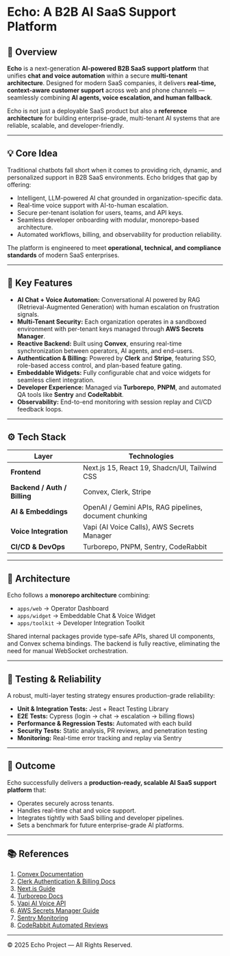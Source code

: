 # Echo: A B2B AI SaaS Support Platform

## 🚀 Overview
**Echo** is a next-generation **AI-powered B2B SaaS support platform** that unifies **chat and voice automation** within a secure **multi-tenant architecture**. Designed for modern SaaS companies, it delivers **real-time, context-aware customer support** across web and phone channels — seamlessly combining **AI agents, voice escalation, and human fallback**.

Echo is not just a deployable SaaS product but also a **reference architecture** for building enterprise-grade, multi-tenant AI systems that are reliable, scalable, and developer-friendly.

---

## 💡 Core Idea
Traditional chatbots fall short when it comes to providing rich, dynamic, and personalized support in B2B SaaS environments. Echo bridges that gap by offering:
- Intelligent, LLM-powered AI chat grounded in organization-specific data.
- Real-time voice support with AI-to-human escalation.
- Secure per-tenant isolation for users, teams, and API keys.
- Seamless developer onboarding with modular, monorepo-based architecture.
- Automated workflows, billing, and observability for production reliability.

The platform is engineered to meet **operational, technical, and compliance standards** of modern SaaS enterprises.

---

## 🧩 Key Features
- **AI Chat + Voice Automation:** Conversational AI powered by RAG (Retrieval-Augmented Generation) with human escalation on frustration signals.
- **Multi-Tenant Security:** Each organization operates in a sandboxed environment with per-tenant keys managed through **AWS Secrets Manager**.
- **Reactive Backend:** Built using **Convex**, ensuring real-time synchronization between operators, AI agents, and end-users.
- **Authentication & Billing:** Powered by **Clerk** and **Stripe**, featuring SSO, role-based access control, and plan-based feature gating.
- **Embeddable Widgets:** Fully configurable chat and voice widgets for seamless client integration.
- **Developer Experience:** Managed via **Turborepo**, **PNPM**, and automated QA tools like **Sentry** and **CodeRabbit**.
- **Observability:** End-to-end monitoring with session replay and CI/CD feedback loops.

---

## ⚙️ Tech Stack

| Layer | Technologies |
|--------|---------------|
| **Frontend** | Next.js 15, React 19, Shadcn/UI, Tailwind CSS |
| **Backend / Auth / Billing** | Convex, Clerk, Stripe |
| **AI & Embeddings** | OpenAI / Gemini APIs, RAG pipelines, document chunking |
| **Voice Integration** | Vapi (AI Voice Calls), AWS Secrets Manager |
| **CI/CD & DevOps** | Turborepo, PNPM, Sentry, CodeRabbit |

---

## 🧱 Architecture
Echo follows a **monorepo architecture** combining:
- `apps/web` → Operator Dashboard  
- `apps/widget` → Embeddable Chat & Voice Widget  
- `apps/toolkit` → Developer Integration Toolkit  

Shared internal packages provide type-safe APIs, shared UI components, and Convex schema bindings. The backend is fully reactive, eliminating the need for manual WebSocket orchestration.

---

## 🧪 Testing & Reliability
A robust, multi-layer testing strategy ensures production-grade reliability:
- **Unit & Integration Tests:** Jest + React Testing Library  
- **E2E Tests:** Cypress (login → chat → escalation → billing flows)  
- **Performance & Regression Tests:** Automated with each build  
- **Security Tests:** Static analysis, PR reviews, and penetration testing  
- **Monitoring:** Real-time error tracking and replay via Sentry  

---

## 🏁 Outcome
Echo successfully delivers a **production-ready, scalable AI SaaS support platform** that:
- Operates securely across tenants.
- Handles real-time chat and voice support.
- Integrates tightly with SaaS billing and developer pipelines.
- Sets a benchmark for future enterprise-grade AI platforms.

---

## 📚 References
1. [Convex Documentation](https://docs.convex.dev)  
2. [Clerk Authentication & Billing Docs](https://clerk.dev/docs)  
3. [Next.js Guide](https://nextjs.org/docs)  
4. [Turborepo Docs](https://turbo.build/repo/docs)  
5. [Vapi AI Voice API](https://vapi.ai/docs)  
6. [AWS Secrets Manager Guide](https://docs.aws.amazon.com/secretsmanager/latest/userguide)  
7. [Sentry Monitoring](https://docs.sentry.io)  
8. [CodeRabbit Automated Reviews](https://coderabbit.ai/docs)  

---

© 2025 Echo Project — All Rights Reserved.
